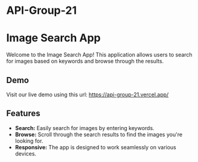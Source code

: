 # API-Group-21

# Image Search App

Welcome to the Image Search App! This application allows users to search for images based on keywords and browse through the results.

## Demo

Visit our live demo using this url: https://api-group-21.vercel.app/

## Features

- **Search:** Easily search for images by entering keywords.
- **Browse:** Scroll through the search results to find the images you're looking for.
- **Responsive:** The app is designed to work seamlessly on various devices.

